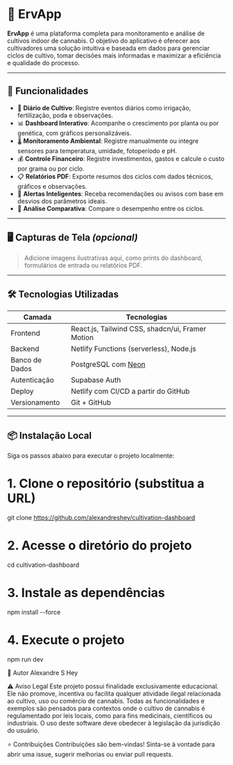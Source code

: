 # 🌱 ErvApp

**ErvApp** é uma plataforma completa para monitoramento e análise de cultivos indoor de cannabis. O objetivo do aplicativo é oferecer aos cultivadores uma solução intuitiva e baseada em dados para gerenciar ciclos de cultivo, tomar decisões mais informadas e maximizar a eficiência e qualidade do processo.

---

## 🚀 Funcionalidades

- 📘 **Diário de Cultivo**: Registre eventos diários como irrigação, fertilização, poda e observações.
- 📊 **Dashboard Interativo**: Acompanhe o crescimento por planta ou por genética, com gráficos personalizáveis.
- 🌡️ **Monitoramento Ambiental**: Registre manualmente ou integre sensores para temperatura, umidade, fotoperíodo e pH.
- 💰 **Controle Financeiro**: Registre investimentos, gastos e calcule o custo por grama ou por ciclo.
- 📋 **Relatórios PDF**: Exporte resumos dos ciclos com dados técnicos, gráficos e observações.
- 🔔 **Alertas Inteligentes**: Receba recomendações ou avisos com base em desvios dos parâmetros ideais.
- 🧬 **Análise Comparativa**: Compare o desempenho entre os ciclos.
---

## 🖥️ Capturas de Tela *(opcional)*

> Adicione imagens ilustrativas aqui, como prints do dashboard, formulários de entrada ou relatórios PDF.

---

## 🛠️ Tecnologias Utilizadas

| Camada          | Tecnologias                                                             |
|------------------|------------------------------------------------------------------------|
| Frontend         | React.js, Tailwind CSS, shadcn/ui, Framer Motion                       |
| Backend          | Netlify Functions (serverless), Node.js                                |
| Banco de Dados   | PostgreSQL com [Neon](https://neon.tech)                               |
| Autenticação     | Supabase Auth                                                          |
| Deploy           | Netlify com CI/CD a partir do GitHub                                   |
| Versionamento    | Git + GitHub                                                           |

---

## 📦 Instalação Local

Siga os passos abaixo para executar o projeto localmente:

# 1. Clone o repositório (substitua a URL)
git clone https://github.com/alexandreshey/cultivation-dashboard

# 2. Acesse o diretório do projeto
cd cultivation-dashboard

# 3. Instale as dependências
npm install --force

# 4. Execute o projeto 
npm run dev

👤 Autor
Alexandre S Hey

⚠️ Aviso Legal
Este projeto possui finalidade exclusivamente educacional.
Ele não promove, incentiva ou facilita qualquer atividade ilegal relacionada ao cultivo, uso ou comércio de cannabis.
Todas as funcionalidades e exemplos são pensados para contextos onde o cultivo de cannabis é regulamentado por leis locais, como para fins medicinais, científicos ou industriais.
O uso deste software deve obedecer à legislação da jurisdição do usuário.


⭐ Contribuições
Contribuições são bem-vindas!
Sinta-se à vontade para abrir uma issue, sugerir melhorias ou enviar pull requests.


